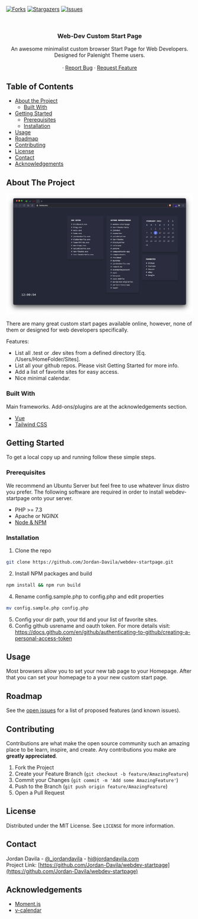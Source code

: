 <!-- PROJECT SHIELDS -->

[![Forks][forks-shield]][forks-url]
[![Stargazers][stars-shield]][stars-url]
[![Issues][issues-shield]][issues-url]

<!-- PROJECT LOGO -->
<br />
<p align="center">
  <h3 align="center">Web-Dev Custom Start Page</h3>

  <p align="center">
    An awesome minimalist custom browser Start Page for Web Developers. Designed for Palenight Theme users.
    <br />
    <br />
    ·
    <a href="https://github.com/Jordan-Davila/webdev-startpage/issues">Report Bug</a>
    ·
    <a href="https://github.com/Jordan-Davila/webdev-startpage/issues">Request Feature</a>
  </p>
</p>

<!-- TABLE OF CONTENTS -->

## Table of Contents

-   [About the Project](#about-the-project)
    -   [Built With](#built-with)
-   [Getting Started](#getting-started)
    -   [Prerequisites](#prerequisites)
    -   [Installation](#installation)
-   [Usage](#usage)
-   [Roadmap](#roadmap)
-   [Contributing](#contributing)
-   [License](#license)
-   [Contact](#contact)
-   [Acknowledgements](#acknowledgements)

<!-- ABOUT THE PROJECT -->

## About The Project

[![webdev-startpage][product-screenshot]](https://github.com/Jordan-Davila/webdev-startpage)

There are many great custom start pages available online, however, none of them or designed for web developers specifically.

Features:

-   List all .test or .dev sites from a defined directory [Eq. /Users/HomeFolder/Sites].
-   List all your github repos. Please visit Getting Started for more info.
-   Add a list of favorite sites for easy access.
-   Nice minimal calendar.

### Built With

Main frameworks. Add-ons/plugins are at the acknowledgements section.

-   [Vue](https://vuejs.org)
-   [Tailwind CSS](https://tailwindcss.com)

<!-- GETTING STARTED -->

## Getting Started

To get a local copy up and running follow these simple steps.

### Prerequisites

We recommend an Ubuntu Server but feel free to use whatever linux distro you prefer. The following software are required in order to install webdev-startpage onto your server.

-   PHP >= 7.3
-   Apache or NGINX
-   [Node & NPM](https://www.npmjs.com/get-npm)

### Installation

1. Clone the repo

```sh
git clone https://github.com/Jordan-Davila/webdev-startpage.git
```

2. Install NPM packages and build

```sh
npm install && npm run build
```

4. Rename config.sample.php to config.php and edit properties

```sh
mv config.sample.php config.php
```

5. Config your dir path, your tld and your list of favorite sites.
6. Config github usrename and oauth token. For more details visit: https://docs.github.com/en/github/authenticating-to-github/creating-a-personal-access-token

<!-- USAGE EXAMPLES -->

## Usage

Most browsers allow you to set your new tab page to your Homepage. After that you can set your homepage to a your new custom start page.

<!-- ROADMAP -->

## Roadmap

See the [open issues](https://github.com/Jordan-Davila/webdev-startpage/issues) for a list of proposed features (and known issues).

<!-- CONTRIBUTING -->

## Contributing

Contributions are what make the open source community such an amazing place to be learn, inspire, and create. Any contributions you make are **greatly appreciated**.

1. Fork the Project
2. Create your Feature Branch (`git checkout -b feature/AmazingFeature`)
3. Commit your Changes (`git commit -m 'Add some AmazingFeature'`)
4. Push to the Branch (`git push origin feature/AmazingFeature`)
5. Open a Pull Request

<!-- LICENSE -->

## License

Distributed under the MIT License. See `LICENSE` for more information.

<!-- CONTACT -->

## Contact

Jordan Davila - [@\_jordandavila](https://twitter.com/_jordandavila) - hi@jordandavila.com <br />
Project Link: [https://github.com/Jordan-Davila/webdev-startpage](https://github.com/Jordan-Davila/webdev-startpage)

<!-- ACKNOWLEDGEMENTS -->

## Acknowledgements

-   [Moment.js](https://momentjs.com/)
-   [v-calendar](https://vcalendar.io/)

<!-- MARKDOWN LINKS & IMAGES -->
<!-- https://www.markdownguide.org/basic-syntax/#reference-style-links -->

[forks-shield]: https://img.shields.io/github/forks/Jordan-Davila/webdev-startpage
[forks-url]: https://github.com/Jordan-Davila/webdev-startpage/network/members
[stars-shield]: https://img.shields.io/github/stars/Jordan-Davila/webdev-startpage
[stars-url]: https://github.com/Jordan-Davila/webdev-startpage/stargazers
[issues-shield]: https://img.shields.io/github/issues/Jordan-Davila/webdev-startpage
[issues-url]: https://github.com/Jordan-Davila/webdev-startpage/issues
[license-shield]: https://img.shields.io/github/license/Jordan-Davila/webdev-startpage
[product-screenshot]: preview.png
